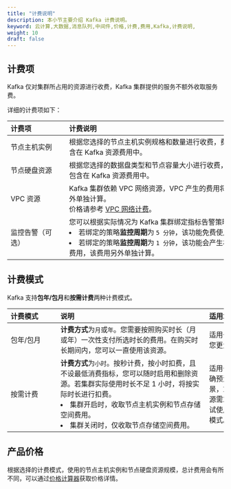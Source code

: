 ```yaml
---
title: "计费说明"
description: 本小节主要介绍 Kafka 计费说明。 
keyword: 云计算,大数据,消息队列,中间件,价格,计费,费用,Kafka,计费说明,
weight: 10
draft: false
---
```


## 计费项

Kafka 仅对集群所占用的资源进行收费，Kafka 集群提供的服务不额外收取服务费。

详细的计费项如下：

|<span style="display:inline-block;width:120px">计费项</span> |<span style="display:inline-block;width:410px">计费说明</span>|
|:----|:----|
|   节点主机实例     | 根据您选择的节点主机实例规格和数量进行收费，费用包含在 Kafka 资源费用中。  |
|   节点硬盘资源     | 根据您选择的数据盘类型和节点容量大小进行收费，费用包含在 Kafka 资源费用中。  |  
|   VPC 资源        |  Kafka 集群依赖 VPC 网络资源，VPC 产生的费用将会另外单独计算。<br>价格请参考 [VPC 网络计费](/network/vpc/billing/price/)。 |  
|   监控告警（可选）  |  您可以根据实际情况为 Kafka 集群绑定指标告警策略：<li>若绑定的策略**监控周期**为 `5 分钟`，该功能免费使用。<li>若绑定的策略**监控周期**为 `1 分钟`，该功能会产生相应的费用，该费用另外单独计算。   | 

## 计费模式

Kafka 支持**包年/包月**和**按需计费**两种计费模式。

|<span style="display:inline-block;width:100px">计费模式</span> |<span style="display:inline-block;width:330px">说明</span>|<span style="display:inline-block;width:200px">适用场景</span>|
|:----|:----|:----|
|   包年/包月    |  **计费方式**为`月`或`年`。您需要按照购买时长（月或年）一次性支付所选时长的费用。在购买时长期间内，您可以一直使用该资源。  |  适用于长期稳定需求，帮助您更大程度的节省支出。   |
|   按需计费     |  **计费方式**为`小时`。按秒计费，按小时扣费，且不设最低消费指标，您可以随时启用和删除资源。若集群实际使用时长不足 1 小时，将按实际时长进行扣费。<li>集群开启时，收取节点主机实例和节点存储空间费用。<li>集群关闭时，仅收取节点存储空间费用。|  适用于有较大波动且无法准确预测资源需求量的业务场景，或临时性和突发性的资源需求场景。如果是短期测试使用，推荐使用按需计费模式。  |

## 产品价格

根据选择的计费模式，使用的节点主机实例和节点硬盘资源规模，总计费用会有所不同，可以通过[价格计算器](https://www.qingcloud.com/pricing#/Kafka)获取价格详情。
